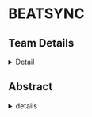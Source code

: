 # BEATSYNC

<!-- First Section -->
## Team Details
<details>
  <summary>Detail</summary>

  > Semester: 3rd Sem B. Tech. CSE

  > Section: S1

  > Member-1: Name T Amith Teja, Roll No. 231CS159, email amithtejat.231cs159@nitk.edu.in

  > member-2: Name Tejavath Shashank, Roll No. 231CS160, email tejavathshashank.231cs160@nitk.edu.in

  > Member-3: Name S V Karthikeya, Roll No. 231CS150, email svkarthikeya.231cs150@nitk.edu.in
</details>

<!-- Second Section -->
## Abstract
<details>
  <summary>details</summary>

  
 > Motivation:

  We are passionate about developing a tool that helps teach music to visually
impaired individuals, opening up new avenues for creativity and expression.We are inspired
to create a music beat visualizer that translates audio rhythms into captivating visual displays, enhancing both entertainment and performance experiences for everyone. Additionally,
We are motivated to explore the therapeutic applications of a music beat visualizer, using
sound-to-visual conversions to provide calming and engaging experiences for individuals in
therapy. Together, these initiatives reflect our commitment to making music more accessible
and enjoyable for all.

  
 > Problem Statement:
 
  The objective of the music beat visualizer project is to create a visual
representation of audio signals without relying on microcontrollers or digital circuitry. Current
visualizers often depend on complex digital systems that may not effectively capture the nuances of music’s rhythm and amplitude. This project aims to develop an analog-based solution
capable of accurately converting audio frequencies into vibrant LED displays. By emphasizing
simplicity and creativity, the goal is to enhance the auditory experience, allowing users to see
the music in real-time while providing an engaging and immersive experience for audiences.


>  Features:
 
  The music beat visualizer project boasts several key features for design and demo
evaluation. It utilizes an analog signal processing approach, offering hands-on experience without reliance on digital controllers. The system is capable of real-time visualization, displaying
audio signal variations and allowing immediate interaction with the music, enhancing audience engagement. A vibrant LED array responds dynamically to different amplitudes and frequencies, creating an appealing visual representation. Additionally, custom circuit schematics
are developed for optimal filtering and amplification, ensuring accurate signal representation.
Overall, the project provides educational value, offering insights into analog electronics and
signal processing for students and enthusiasts.

 
>  References

• https://www.electrialtechnology.org/2019/02/analog-to-digital-converter-adc.html
• https://www.accessengineeringlibrary.com/content/book/9780071816717/chapter/chapter5
• https://en.m.wikipedia.org/wiki/Music_visualization.

 
>  GiHub ID: eternalumin48


<!-- Third Section -->
## Working
<details>
  <summary>Detail</summary>

  > Explain the working of your model with the help of a functional table (compulsory) followed by the flowchart.
</details>

<!-- Fourth Section -->
## Logisim Circuit Diagram
<details>
  <summary>Detail</summary>

  > Update a neat logisim circuit diagram
</details>

<!-- Fifth Section -->
## Verilog Code
<details>
  <summary>Detail</summary>

  > Neatly update the Verilog code in code style only.
</details>
